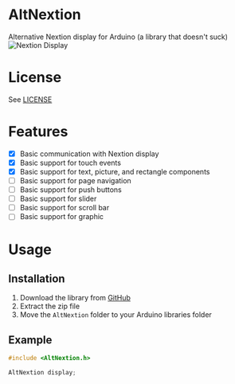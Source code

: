 # AltNextion
Alternative Nextion display for Arduino (a library that doesn't suck)
![Nextion Display](./nextion.jpg)

# License
See [LICENSE](./LICENSE)

# Features
- [x] Basic communication with Nextion display
- [x] Basic support for touch events
- [x] Basic support for text, picture, and rectangle components
- [ ] Basic support for page navigation
- [ ] Basic support for push buttons
- [ ] Basic support for slider
- [ ] Basic support for scroll bar
- [ ] Basic support for graphic

# Usage

## Installation

1. Download the library from [GitHub](https://github.com/PSIAlt/AltNextion)
2. Extract the zip file
3. Move the `AltNextion` folder to your Arduino libraries folder

## Example

```cpp
#include <AltNextion.h>

AltNextion display;


```
